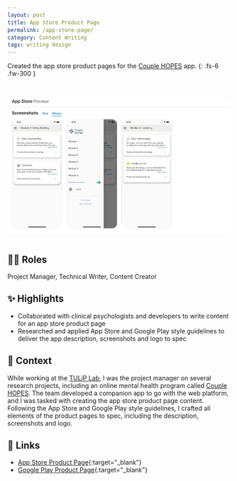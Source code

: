 ```yaml
---
layout: post
title: App Store Product Page
permalink: /app-store-page/
category: Content Writing
tags: writing design
---
```


Created the app store product pages for the [Couple HOPES](https://couplehopes.com/) app.
{: .fs-6 .fw-300 }

<a href="https://apps.apple.com/ca/app/couple-hopes/id1500199636/" target="_blank"><img src="/assets/images/CH-App-Store-1.png" class="table-wrapper" style="width:100%; max-height:20rem; object-fit:cover; overflow-y:clip; object-position: 100% 0; margin-top:2rem;" /></a>

## 👩‍💻 Roles

Project Manager, Technical Writer, Content Creator

## ✨ Highlights

- Collaborated with clinical psychologists and developers to write content for an app store product page
- Researched and applied App Store and Google Play style guidelines to deliver the app description, screenshots and logo to spec

## 📌 Context

While working at the [TULiP Lab](https://www.tuliplab.ca/), I was the project manager on several research projects, including an online mental health program called [Couple HOPES](https://couplehopes.com/). The team developed a companion app to go with the web platform, and I was tasked with creating the app store product page content. Following the App Store and Google Play style guidelines, I crafted all elements of the product pages to spec, including the description, screenshots and logo.

## 🔗 Links

- [App Store Product Page](https://apps.apple.com/ca/app/couple-hopes/id1500199636){:target="_blank"}
- [Google Play Product Page](https://play.google.com/store/apps/details?id=com.couplehopes&hl=en_US&gl=US){:target="_blank"}
